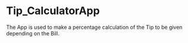 # Tip_CalculatorApp
The App is used to make a percentage calculation of the Tip to be given depending on the Bill.
